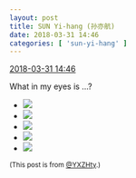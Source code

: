 ```yaml
---
layout: post
title: SUN Yi-hang (孙亦航)
date: 2018-03-31 14:46
categories: [ 'sun-yi-hang' ]
---
```


<div class="weibo-info">
  <a href="https://weibo.com/2565158051/G9V6tyBYJ">2018-03-31 14:46</a>
</div>

What in my eyes is …?

<!-- more -->

<ul class="weibo-pic-list-2">
  <li class="weibo-pic">
    <a href="http://wx1.sinaimg.cn/mw690/98e534a3ly1fpvzz73heuj22aj2emu12.jpg"><img src="http://wx1.sinaimg.cn/thumb150/98e534a3ly1fpvzz73heuj22aj2emu12.jpg"/></a>
  </li>
  <li class="weibo-pic">
    <a href="http://wx1.sinaimg.cn/mw690/98e534a3ly1fpvzze7j2zj21dc0wwkhz.jpg"><img src="http://wx1.sinaimg.cn/thumb150/98e534a3ly1fpvzze7j2zj21dc0wwkhz.jpg"/></a>
  </li>
  <li class="weibo-pic">
    <a href="http://wx2.sinaimg.cn/mw690/98e534a3ly1fpvzzjje1jj21dc0ww1kx.jpg"><img src="http://wx2.sinaimg.cn/thumb150/98e534a3ly1fpvzzjje1jj21dc0ww1kx.jpg"/></a>
  </li>
  <li class="weibo-pic">
    <a href="http://wx2.sinaimg.cn/mw690/98e534a3ly1fpvzzoxm5fj21dc0ww4mj.jpg"><img src="http://wx2.sinaimg.cn/thumb150/98e534a3ly1fpvzzoxm5fj21dc0ww4mj.jpg"/></a>
  </li>
  <li class="weibo-pic">
    <a href="http://wx2.sinaimg.cn/mw690/98e534a3ly1fpvzztz9zaj21dc0ww4ny.jpg"><img src="http://wx2.sinaimg.cn/thumb150/98e534a3ly1fpvzztz9zaj21dc0ww4ny.jpg"/></a>
  </li>
</ul>

<small>(This post is from [@YXZHty](http://weibo.com/2565158051).)</small>
